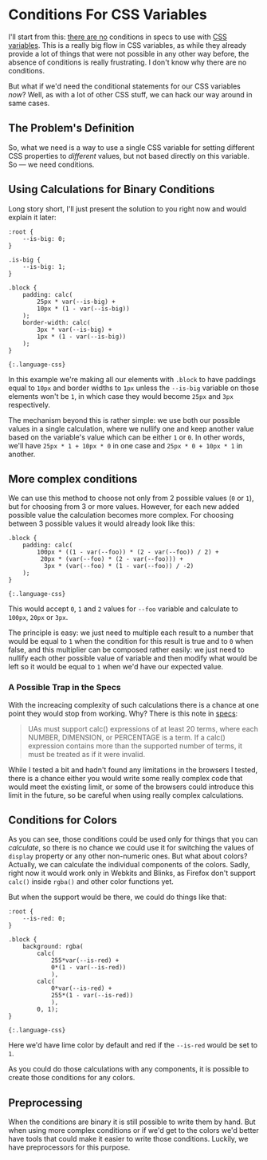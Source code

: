 # Conditions For CSS Variables

I'll start from this: [there are no](*not-those "There is a module named “[CSS Conditional Rules](https://www.w3.org/TR/css3-conditional/)”, but don't expect it to cover the CSS variables — it covers some at-rules stuff. There is even a [proposal](https://tabatkins.github.io/specs/css-when-else/) for `@when`/`@else` at-rules, which, again, do not anything in common with variables.") conditions in specs to use with [CSS variables](https://www.w3.org/TR/css-variables-1/). This is a really big flow in CSS variables, as while they already provide a lot of things that were not possible in any other way before, the absence of conditions is really frustrating. I don't know why there are no conditions.

But what if we'd need the conditional statements for our CSS variables _now_? Well, as with a lot of other CSS stuff, we can hack our way around in same cases.


## The Problem's Definition

So, what we need is a way to use a single CSS variable for setting different CSS properties to _different_ values, but not based directly on this variable. So — we need conditions.


## Using Calculations for Binary Conditions

Long story short, I'll just present the solution to you right now and would explain it later:

    :root {
        --is-big: 0;
    }

    .is-big {
        --is-big: 1;
    }

    .block {
        padding: calc(
            25px * var(--is-big) +
            10px * (1 - var(--is-big))
        );
        border-width: calc(
            3px * var(--is-big) +
            1px * (1 - var(--is-big))
        );
    }

    {:.language-css}

In this example we're making all our elements with `.block` to have paddings equal to `10px` and border widths to `1px` unless the `--is-big` variable on those elements won't be `1`, in which case they would become `25px` and `3px` respectively.

The mechanism beyond this is rather simple: we use both our possible values in a single calculation, where we nullify one and keep another value based on the variable's value which can be either `1` or `0`. In other words, we'll have `25px * 1 + 10px * 0` in one case and `25px * 0 + 10px * 1` in another.


## More complex conditions

We can use this method to choose not only from 2 possible values (`0` or `1`), but for choosing from 3 or more values. However, for each new added possible value the calculation becomes more complex. For choosing between 3 possible values it would already look like this:

    .block {
        padding: calc(
            100px * ((1 - var(--foo)) * (2 - var(--foo)) / 2) +
             20px * (var(--foo) * (2 - var(--foo))) +
              3px * (var(--foo) * (1 - var(--foo)) / -2)
        );
    }

    {:.language-css}

This would accept `0`, `1` and `2` values for `--foo` variable and calculate to `100px`, `20px` or `3px`.

The principle is easy: we just need to multiple each result to a number that would be equal to `1` when the condition for this result is true and to `0` when false, and this multiplier can be composed rather easily: we just need to nullify each other possible value of variable and then modify what would be left so it would be equal to `1` when we'd have our expected value.

### A Possible Trap in the Specs

With the increacing complexity of such calculations there is a chance at one point they would stop from working. Why? There is this note in [specs](https://drafts.csswg.org/css-values-3/#calc-syntax):

> UAs must support calc() expressions of at least 20 terms, where each NUMBER, DIMENSION, or PERCENTAGE is a term. If a calc() expression contains more than the supported number of terms, it must be treated as if it were invalid.

While I tested a bit and hadn't found any limitations in the browsers I tested, there is a chance either you would write some really complex code that would meet the existing limit, or some of the browsers could introduce this limit in the future, so be careful when using really complex calculations.

## Conditions for Colors

As you can see, those conditions could be used only for things that you can _calculate_, so there is no chance we could use it for switching the values of `display` property or any other non-numeric ones. But what about colors? Actually, we can calculate the individual components of the colors. Sadly, right now it would work only in Webkits and Blinks, as Firefox don't support `calc()` inside `rgba()` and other color functions yet.

But when the support would be there, we could do things like that:

    :root {
        --is-red: 0;
    }

    .block {
        background: rgba(
            calc(
                255*var(--is-red) +
                0*(1 - var(--is-red))
                ),
            calc(
                0*var(--is-red) +
                255*(1 - var(--is-red))
                ),
            0, 1);
    }

    {:.language-css}

Here we'd have lime color by default and red if the `--is-red` would be set to `1`.

As you could do those calculations with any components, it is possible to create those conditions for any colors.

## Preprocessing

When the conditions are binary it is still possible to write them by hand. But when using more complex conditions or if we'd get to the colors we'd better have tools that could make it easier to write those conditions. Luckily, we have preprocessors for this purpose.
